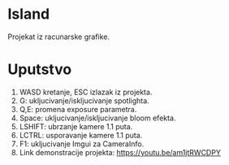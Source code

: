 # Island
Projekat iz racunarske grafike. 

# Uputstvo
1. WASD kretanje, ESC izlazak iz projekta.
2. G: ukljucivanje/iskljucivanje spotlighta.
3. Q,E: promena exposure parametra.
4. Space: ukljucivanje/iskljucivanje bloom efekta.
5. LSHIFT: ubrzanje kamere 1.1 puta.
6. LCTRL: usporavanje kamere 1.1 puta.
7. F1: ukljucivanje Imgui za CameraInfo.
8. Link demonstracije projekta: https://youtu.be/am1jtRWCDPY
